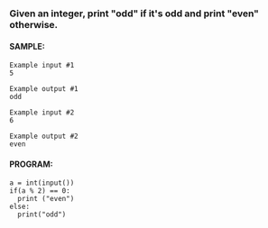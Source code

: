 ### Given an integer, print "odd" if it's odd and print "even" otherwise.
#### SAMPLE:
```
Example input #1
5

Example output #1
odd

Example input #2
6

Example output #2
even
```
#### PROGRAM:
```
a = int(input())
if(a % 2) == 0:
  print ("even")
else:
  print("odd")
```
